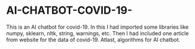 # AI-CHATBOT-COVID-19-
This is an AI chatbot for covid-19. In this I had imported some libraries like numpy, sklearn, nltk, string, warnings, etc. Then I had included one article from website for the data of covid-19. Atlast, algorithms for AI chatbot.
